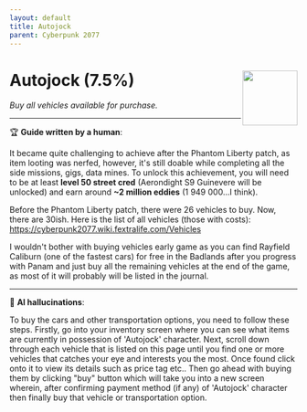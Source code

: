 ```yaml
---
layout: default
title: Autojock
parent: Cyberpunk 2077
---
```


# Autojock (7.5%) <img align="right" src="https://cdn.cloudflare.steamstatic.com/steamcommunity/public/images/apps/1091500/7ae50754d5cf0c37a73c2e0d4e88410cd51dd5b9.jpg" width="96" height="96">

_Buy all vehicles available for purchase._

---

:trophy: **Guide written by a human**:

It became quite challenging to achieve after the Phantom Liberty patch, as item looting was nerfed, however, it's still doable while completing all the side missions, gigs, data mines. To unlock this achievement, you will need to be at least **level 50 street cred** (Aerondight S9 Guinevere will be unlocked) and earn around **~2 million eddies** (1 949 000...I think).

Before the Phantom Liberty patch, there were 26 vehicles to buy. Now, there are 30ish. Here is the list of all vehicles (those with costs): https://cyberpunk2077.wiki.fextralife.com/Vehicles

I wouldn't bother with buying vehicles early game as you can find Rayfield Caliburn (one of the fastest cars) for free in the Badlands after you progress with Panam and just buy all the remaining vehicles at the end of the game, as most of it will probably will be listed in the journal.

---

:robot: **AI hallucinations**:

To buy the cars and other transportation options, you need to follow these steps. Firstly, go into your inventory screen where you can see what items are currently in possession of 'Autojock' character. Next, scroll down through each vehicle that is listed on this page until you find one or more vehicles that catches your eye and interests you the most. Once found click onto it to view its details such as price tag etc.. Then go ahead with buying them by clicking "buy" button which will take you into a new screen wherein, after confirming payment method (if any) of 'Autojock' character then finally buy that vehicle or transportation option.
